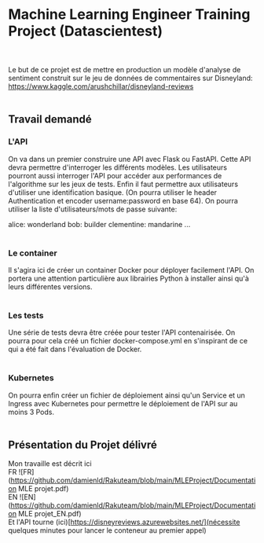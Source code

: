 # Machine Learning Engineer Training Project (Datascientest)
<br><br>
Le but de ce projet est de mettre en production un modèle d'analyse de sentiment construit sur le jeu de données de commentaires sur Disneyland: https://www.kaggle.com/arushchillar/disneyland-reviews 
<br><br>
## Travail demandé
###  L'API<br>
On va dans un premier construire une API avec Flask ou FastAPI. Cette API devra permettre d'interroger les différents modèles. Les utilisateurs pourront aussi interroger l'API pour accéder aux performances de l'algorithme sur les jeux de tests. Enfin il faut permettre aux utilisateurs d'utiliser une identification basique. (On pourra utiliser le header Authentication et encoder username:password en base 64). On pourra utiliser la liste d'utilisateurs/mots de passe suivante:

alice: wonderland
bob: builder
clementine: mandarine
...
<br><br>
### Le container<br>
Il s'agira ici de créer un container Docker pour déployer facilement l'API. On portera une attention particulière aux librairies Python à installer ainsi qu'à leurs différentes versions.
<br><br>
### Les tests<br>
Une série de tests devra être créée pour tester l'API contenairisée. On pourra pour cela créé un fichier docker-compose.yml en s'inspirant de ce qui a été fait dans l'évaluation de Docker.
<br><br>
### Kubernetes<br>
On pourra enfin créer un fichier de déploiement ainsi qu'un Service et un Ingress avec Kubernetes pour permettre le déploiement de l'API sur au moins 3 Pods.
<br><br>
## Présentation du Projet délivré<br>
Mon travaille est décrit ici
<br>
FR ![FR](https://github.com/damienld/Rakuteam/blob/main/MLEProject/Documentation MLE projet.pdf)<br>
EN ![EN](https://github.com/damienld/Rakuteam/blob/main/MLEProject/Documentation MLE projet_EN.pdf)<br>
Et l'API tourne (ici)[https://disneyreviews.azurewebsites.net/](nécessite quelques minutes pour lancer le conteneur au premier appel)

